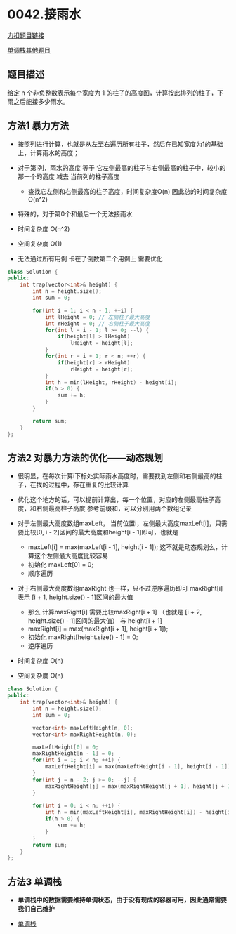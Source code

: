 <p id="接雨水"></p>

# 0042.接雨水  

[力扣题目链接](https://leetcode.cn/problems/trapping-rain-water/)       

[单调栈其他题目](https://leetcode.cn/problems/largest-rectangle-in-histogram/solution/c-by-elliefeng-kxd9/)  


## 题目描述   

给定 n 个非负整数表示每个宽度为 1 的柱子的高度图，计算按此排列的柱子，下雨之后能接多少雨水。  



## 方法1  暴力方法  

* 按照列进行计算，也就是从左至右遍历所有柱子，然后在已知宽度为1的基础上，计算雨水的高度；  

* 对于第i列，雨水的高度 等于 它左侧最高的柱子与右侧最高的柱子中，较小的那一个的高度 减去 当前列的柱子高度
    * 查找它左侧和右侧最高的柱子高度，时间复杂度O(n) 因此总的时间复杂度O(n^2)

* 特殊的，对于第0个和最后一个无法接雨水  

* 时间复杂度 O(n^2)
* 空间复杂度 O(1) 

* 无法通过所有用例 卡在了倒数第二个用例上 需要优化  

```cpp
class Solution {
public:
    int trap(vector<int>& height) {
        int n = height.size();
        int sum = 0;

        for(int i = 1; i < n - 1; ++i) {    
            int lHeight = 0; // 左侧柱子最大高度
            int rHeight = 0; // 右侧柱子最大高度  
            for(int l = i - 1; l >= 0; --l) {
                if(height[l] > lHeight)
                    lHeight = height[l];
            }
            for(int r = i + 1; r < n; ++r) {
                if(height[r] > rHeight)
                    rHeight = height[r];
            }
            int h = min(lHeight, rHeight) - height[i];
            if(h > 0) {
                sum += h;
            }
        }

        return sum;
    }
};
```


## 方法2 对暴力方法的优化——动态规划  

* 很明显，在每次计算i下标处实际雨水高度时，需要找到左侧和右侧最高的柱子，在找的过程中，存在重复的比较计算  

* 优化这个地方的话，可以提前计算出，每一个位置，对应的左侧最高柱子高度，和右侧最高柱子高度  参考前缀和，可以分别用两个数组记录  

* 对于左侧最大高度数组maxLeft， 当前位置i，左侧最大高度maxLeft[i]，只需要比较[0, i - 2]区间的最大高度和height[i - 1]即可，也就是
    * maxLeft[i] = max(maxLeft[i - 1], height[i - 1]);  这不就是动态规划么，计算这个左侧最大高度比较容易  
    * 初始化 maxLeft[0] = 0;
    * 顺序遍历

* 对于右侧最大高度数组maxRight 也一样，只不过逆序遍历即可  maxRight[i]表示 [i + 1, height.size() - 1]区间的最大值  
    * 那么 计算maxRight[i] 需要比较maxRight[i + 1] （也就是 [i + 2, height.size() - 1]区间的最大值） 与 height[i + 1] 
    * maxRight[i] = max(maxRight[i + 1], height[i + 1]);
    * 初始化 maxRight[height.size() - 1] = 0;
    * 逆序遍历  

* 时间复杂度 O(n)
* 空间复杂度 O(n) 

```cpp
class Solution {
public:
    int trap(vector<int>& height) {
        int n = height.size();
        int sum = 0;

        vector<int> maxLeftHeight(n, 0);
        vector<int> maxRightHeight(n, 0);

        maxLeftHeight[0] = 0;
        maxRightHeight[n - 1] = 0;
        for(int i = 1; i < n; ++i) {
            maxLeftHeight[i] = max(maxLeftHeight[i - 1], height[i - 1]);
        }
        for(int j = n - 2; j >= 0; --j) {
            maxRightHeight[j] = max(maxRightHeight[j + 1], height[j + 1]);
        }
        
        for(int i = 0; i < n; ++i) {
            int h = min(maxLeftHeight[i], maxRightHeight[i]) - height[i];
            if(h > 0) {
                sum += h;
            }
        }
        return sum;
    }
};
```


## 方法3 单调栈  

* **单调栈中的数据需要维持单调状态，由于没有现成的容器可用，因此通常需要我们自己维护**  

* [单调栈](https://blog.csdn.net/weixin_44688973/article/details/126015971)

